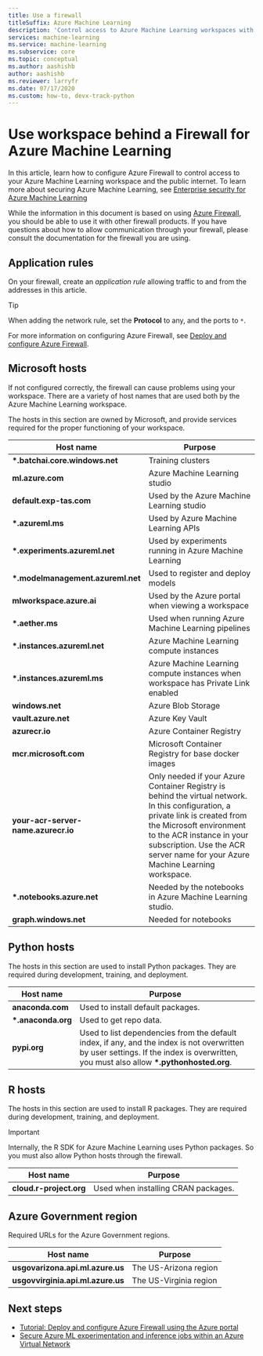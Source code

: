 ```yaml
---
title: Use a firewall
titleSuffix: Azure Machine Learning
description: 'Control access to Azure Machine Learning workspaces with Azure Firewalls. Learn about the hosts that you must allow through the firewall for Azure Machine Learning to function correctly.'
services: machine-learning
ms.service: machine-learning
ms.subservice: core
ms.topic: conceptual
ms.author: aashishb
author: aashishb
ms.reviewer: larryfr
ms.date: 07/17/2020
ms.custom: how-to, devx-track-python
---
```


# Use workspace behind a Firewall for Azure Machine Learning

In this article, learn how to configure Azure Firewall to  control access to your Azure Machine Learning workspace and the public internet.   To learn more about securing Azure Machine Learning, see [Enterprise security for Azure Machine Learning](concept-enterprise-security.md)

While the information in this document is based on using [Azure Firewall](../firewall/tutorial-firewall-deploy-portal.md), you should be able to use it with other firewall products. If you have questions about how to allow communication through your firewall, please consult the documentation for the firewall you are using.

## Application rules

On your firewall, create an _application rule_ allowing traffic to and from the addresses in this article.

> [!TIP]
> When adding the network rule, set the __Protocol__ to any, and the ports to `*`.
>
> For more information on configuring Azure Firewall, see [Deploy and configure Azure Firewall](../firewall/tutorial-firewall-deploy-portal.md#configure-an-application-rule).

## Microsoft hosts

If not configured correctly, the firewall can cause problems using your workspace. There are a variety of host names that are used both by the Azure Machine Learning workspace.

The hosts in this section are owned by Microsoft, and provide services required for the proper functioning of your workspace.

| **Host name** | **Purpose** |
| ---- | ---- |
| **\*.batchai.core.windows.net** | Training clusters |
| **ml.azure.com** | Azure Machine Learning studio |
| **default.exp-tas.com** | Used by the Azure Machine Learning studio |
| **\*.azureml.ms** | Used by Azure Machine Learning APIs |
| **\*.experiments.azureml.net** | Used by experiments running in Azure Machine Learning |
| **\*.modelmanagement.azureml.net** | Used to register and deploy models|
| **mlworkspace.azure.ai** | Used by the Azure portal when viewing a workspace |
| **\*.aether.ms** | Used when running Azure Machine Learning pipelines |
| **\*.instances.azureml.net** | Azure Machine Learning compute instances |
| **\*.instances.azureml.ms** | Azure Machine Learning compute instances when workspace has Private Link enabled |
| **windows.net** | Azure Blob Storage |
| **vault.azure.net** | Azure Key Vault |
| **azurecr.io** | Azure Container Registry |
| **mcr.microsoft.com** | Microsoft Container Registry for base docker images |
| **your-acr-server-name.azurecr.io** | Only needed if your Azure Container Registry is behind the virtual network. In this configuration, a private link is created from the Microsoft environment to the ACR instance in your subscription. Use the ACR server name for your Azure Machine Learning workspace. |
| **\*.notebooks.azure.net** | Needed by the notebooks in Azure Machine Learning studio. |
| **graph.windows.net** | Needed for notebooks |

## Python hosts

The hosts in this section are used to install Python packages. They are required during development, training, and deployment. 

| **Host name** | **Purpose** |
| ---- | ---- |
| **anaconda.com** | Used to install default packages. |
| **\*.anaconda.org** | Used to get repo data. |
| **pypi.org** | Used to list dependencies from the default index, if any, and the index is not overwritten by user settings. If the index is overwritten, you must also allow **\*.pythonhosted.org**. |

## R hosts

The hosts in this section are used to install R packages. They are required during development, training, and deployment.

> [!IMPORTANT]
> Internally, the R SDK for Azure Machine Learning uses Python packages. So you must also allow Python hosts through the firewall.

| **Host name** | **Purpose** |
| ---- | ---- |
| **cloud.r-project.org** | Used when installing CRAN packages. |

## Azure Government region

Required URLs for the Azure Government regions.

| **Host name** | **Purpose** |
| ---- | ---- |
| **usgovarizona.api.ml.azure.us** | The US-Arizona region |
| **usgovvirginia.api.ml.azure.us** | The US-Virginia region |

## Next steps

* [Tutorial: Deploy and configure Azure Firewall using the Azure portal](../firewall/tutorial-firewall-deploy-portal.md)
* [Secure Azure ML experimentation and inference jobs within an Azure Virtual Network](how-to-enable-virtual-network.md)
